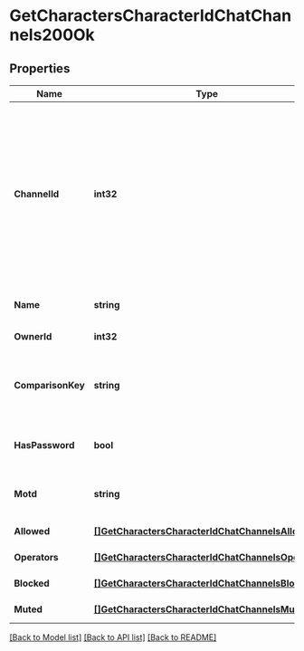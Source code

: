 # GetCharactersCharacterIdChatChannels200Ok

## Properties
Name | Type | Description | Notes
------------ | ------------- | ------------- | -------------
**ChannelId** | **int32** | Unique channel ID. Always negative for player-created channels. Permanent (CCP created) channels have a positive ID, but don&#39;t appear in the API | [default to null]
**Name** | **string** | Displayed name of channel | [default to null]
**OwnerId** | **int32** | owner_id integer | [default to null]
**ComparisonKey** | **string** | Normalized, unique string used to compare channel names | [default to null]
**HasPassword** | **bool** | If this is a password protected channel | [default to null]
**Motd** | **string** | Message of the day for this channel | [default to null]
**Allowed** | [**[]GetCharactersCharacterIdChatChannelsAllowed**](get_characters_character_id_chat_channels_allowed.md) | allowed array | [default to null]
**Operators** | [**[]GetCharactersCharacterIdChatChannelsOperator**](get_characters_character_id_chat_channels_operator.md) | operators array | [default to null]
**Blocked** | [**[]GetCharactersCharacterIdChatChannelsBlocked**](get_characters_character_id_chat_channels_blocked.md) | blocked array | [default to null]
**Muted** | [**[]GetCharactersCharacterIdChatChannelsMuted**](get_characters_character_id_chat_channels_muted.md) | muted array | [default to null]

[[Back to Model list]](../README.md#documentation-for-models) [[Back to API list]](../README.md#documentation-for-api-endpoints) [[Back to README]](../README.md)


